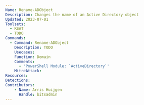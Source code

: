 ```yaml
---
Name: Rename-ADObject
Description: Changes the name of an Active Directory object
Updated: 2023-07-01
Toolsets:
  - RSAT
  - TODO
Commands:
  - Command: Rename-ADObject
    Description: TODO
    Usecases:
    Function: Domain
    Comments:
      - 'PowerShell Module: `ActiveDirectory`'
    MitreAttack:
Resources:
Detections:
Contributors:
    - Name: Arris Huijgen
      Handle: bitsadmin
---
```

